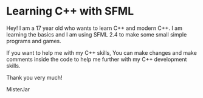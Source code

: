 # Learning C++ with SFML

Hey! I am a 17 year old who wants to learn C++ and modern C++.
I am learning the basics and I am using SFML 2.4 to make some small simple programs and games.

If you want to help me with my C++ skills, You can make changes and make comments inside the code to help me further with my C++ development skills.

Thank you very much!

MisterJar

